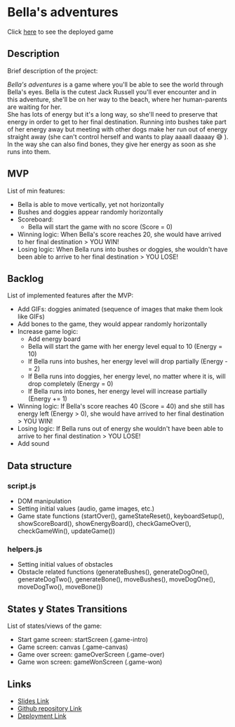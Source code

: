 # Bella's adventures
Click [here](https://alerodriguezabella.github.io/bellas-adventures/) to see the deployed game

## Description
Brief description of the project:

*Bella's adventures* is a game where you'll be able to see the world through Bella's eyes. Bella is the cutest Jack Russell you'll ever encounter and in this adventure, she'll be on her way to the beach, where her human-parents are waiting for her. <br/>
She has lots of energy but it's a long way, so she'll need to preserve that energy in order to get to her final destination. Running into bushes take part of her energy away but meeting with other dogs make her run out of energy straight away (she can't control herself and wants to play aaaall daaaay :sweat_smile: ). In the way she can also find bones, they give her energy as soon as she runs into them.

## MVP
List of min features:

- Bella is able to move vertically, yet not horizontally
- Bushes and doggies appear randomly horizontally
- Scoreboard:
    - Bella will start the game with no score (Score = 0)
- Winning logic: When Bella's score reaches 20, she would have arrived to her final destination > YOU WIN!
- Losing logic: When Bella runs into bushes or doggies, she wouldn't have been able to arrive to her final destination > YOU LOSE!


## Backlog
List of implemented features after the MVP:

- Add GIFs: doggies animated (sequence of images that make them look like GIFs)
- Add bones to the game, they would appear randomly horizontally
- Increase game logic: 
    - Add energy board
    - Bella will start the game with her energy level equal to 10 (Energy = 10)
    - If Bella runs into bushes, her energy level will drop partially (Energy -= 2)
    - If Bella runs into doggies, her energy level, no matter where it is, will drop completely (Energy = 0)
    - If Bella runs into bones, her energy level will increase partially (Energy += 1)
- Winning logic: If Bella's score reaches 40 (Score = 40) and she still has energy left (Energy > 0), she would have arrived to her final destination > YOU WIN!
- Losing logic: If Bella runs out of energy she wouldn't have been able to arrive to her final destination > YOU LOSE!
- Add sound

## Data structure

### script.js
- DOM manipulation 
- Setting initial values (audio, game images, etc.)
- Game state functions (startOver(), gameStateReset(), keyboardSetup(), showScoreBoard(), showEnergyBoard(), checkGameOver(), checkGameWin(), updateGame())

### helpers.js
- Setting initial values of obstacles
- Obstacle related functions (generateBushes(), generateDogOne(), generateDogTwo(), generateBone(), moveBushes(), moveDogOne(), moveDogTwo(), moveBone())

## States y States Transitions
List of states/views of the game:

- Start game screen: startScreen (.game-intro)
- Game screen: canvas (.game-canvas)
- Game over screen: gameOverScreen (.game-over)
- Game won screen: gameWonScreen (.game-won)

## Links
- [Slides Link](https://docs.google.com/presentation/d/1_64-emZtrloe6nEUWX7pmSHj93uGgHB5-0-7mxyR4pE/edit?usp=sharing)
- [Github repository Link](https://github.com/alerodriguezabella/bellas-adventures)
- [Deployment Link](https://alerodriguezabella.github.io/bellas-adventures/)